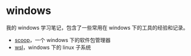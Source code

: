 # windows

我的 windows 学习笔记，包含了一些常用在 windows 下的工具的经验和记录。

- [scoop](sccop.md)，一个 windows 下的软件包管理器
- [wsl](wsl.md)，windows 下的 linux 子系统
